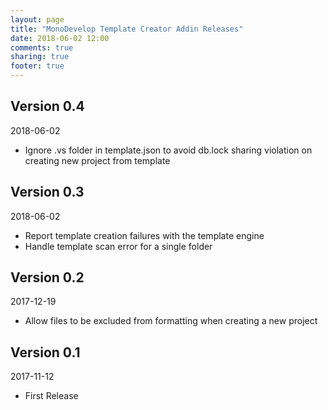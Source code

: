 ```yaml
---
layout: page
title: "MonoDevelop Template Creator Addin Releases"
date: 2018-06-02 12:00
comments: true
sharing: true
footer: true
---
```


## Version 0.4

2018-06-02

 * Ignore .vs folder in template.json to avoid db.lock sharing violation on creating new project from template

## Version 0.3

2018-06-02

 * Report template creation failures with the template engine
 * Handle template scan error for a single folder

## Version 0.2

2017-12-19

 * Allow files to be excluded from formatting when creating a new project

## Version 0.1

2017-11-12

 * First Release
 